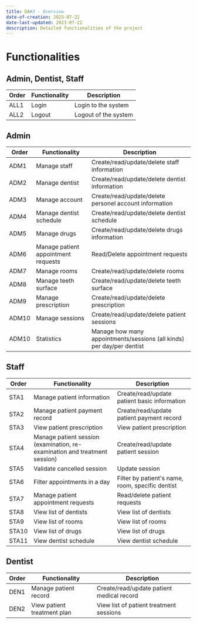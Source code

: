```yaml
---
title: DA#3 - Overview
date-of-creation: 2023-07-22
date-last-updated: 2023-07-22
description: Detailed functionalities of the project
---
```


# Functionalities

## Admin, Dentist, Staff

| Order | Functionality | Description          |
| ----- | ------------- | -------------------- |
| ALL1  | Login         | Login to the system  |
| ALL2  | Logout        | Logout of the system |

## Admin

| Order | Functionality                       | Description                                                           |
| ----- | ----------------------------------- | --------------------------------------------------------------------- |
| ADM1  | Manage staff                        | Create/read/update/delete staff information                           |
| ADM2  | Manage dentist                      | Create/read/update/delete dentist information                         |
| ADM3  | Manage account                      | Create/read/update/delete personel account information                |
| ADM4  | Manage dentist schedule             | Create/read/update/delete dentist schedule                            |
| ADM5  | Manage drugs                        | Create/read/update/delete drugs information                           |
| ADM6  | Manage patient appointment requests | Read/Delete appointment requests                                      |
| ADM7  | Manage rooms                        | Create/read/update/delete rooms                                       |
| ADM8  | Manage teeth surface                | Create/read/update/delete teeth surface                               |
| ADM9  | Manage prescription                 | Create/read/update/delete prescription                                |
| ADM10 | Manage sessions                     | Create/read/update/delete patient sessions                            |
| ADM10 | Statistics                          | Manage how many appointments/sessions (all kinds) per day/per dentist |

## Staff

| Order | Functionality                                                              | Description                                      |
| ----- | -------------------------------------------------------------------------- | ------------------------------------------------ |
| STA1  | Manage patient information                                                 | Create/read/update patient basic information     |
| STA2  | Manage patient payment record                                              | Create/read/update patient payment record        |
| STA3  | View patient prescription                                                  | View patient prescription                        |
| STA4  | Manage patient session (examination, re-examination and treatment session) | Create/read/update patient session               |
| STA5  | Validate cancelled session                                                 | Update session                                   |
| STA6  | Filter appointments in a day                                               | Filter by patient's name, room, specific dentist |
| STA7  | Manage patient appointment requests                                        | Read/delete patient requests                     |
| STA8  | View list of dentists                                                      | View list of dentists                            |
| STA9  | View list of rooms                                                         | View list of rooms                               |
| STA10 | View list of drugs                                                         | View list of drugs                               |
| STA11 | View dentist schedule                                                      | View dentist schedule                            |


## Dentist

| Order | Functionality               | Description                               |
| ----- | --------------------------- | ----------------------------------------- |
| DEN1  | Manage patient record       | Create/read/update patient medical record |
| DEN2  | View patient treatment plan | View list of patient treatment sessions   |
